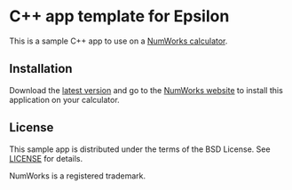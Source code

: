 # C++ app template for Epsilon

This is a sample C++ app to use on a [NumWorks calculator](https://www.numworks.com).

## Installation

Download the [latest version](https://github.com/valmontechno/epsilon-app-template-cpp/releases/latest) and go to the [NumWorks website](https://my.numworks.com/apps) to install this application on your calculator.

## License

This sample app is distributed under the terms of the BSD License. See [LICENSE](LICENSE) for details.

NumWorks is a registered trademark.
